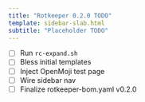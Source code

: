 ```yaml
---
title: "Rotkeeper 0.2.0 TODO"
template: sidebar-slab.html
subtitle: "Placeholder TODO"
---
```


- [ ] Run `rc-expand.sh`
- [ ] Bless initial templates
- [ ] Inject OpenMoji test page
- [ ] Wire sidebar nav
- [ ] Finalize rotkeeper-bom.yaml v0.2.0
